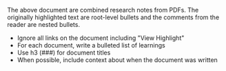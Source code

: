 The above document are combined research notes from PDFs. The originally highlighted text are root-level bullets and the comments from the reader are nested bullets.

- Ignore all links on the document including "View Highlight"
- For each document, write a bulleted list of learnings
- Use h3 (###) for document titles
- When possible, include context about when the document was written